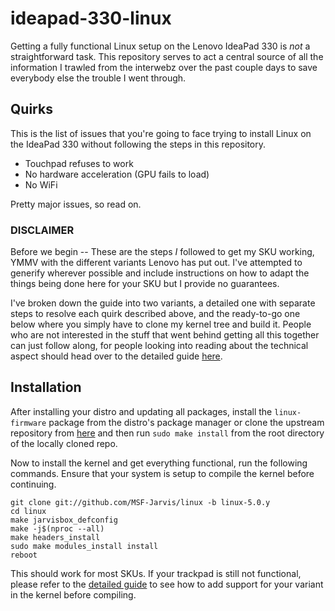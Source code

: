 # ideapad-330-linux

Getting a fully functional Linux setup on the Lenovo IdeaPad 330 is _not_ a straightforward task. This repository serves to act a central source of all the information I trawled from the interwebz over the past couple days to save everybody else the trouble I went through.

## Quirks

This is the list of issues that you're going to face trying to install Linux on the IdeaPad 330 without following the steps in this repository.

- Touchpad refuses to work
- No hardware acceleration (GPU fails to load)
- No WiFi

Pretty major issues, so read on.

### DISCLAIMER

Before we begin -- These are the steps _I_ followed to get my SKU working, YMMV with the different variants Lenovo has put out. I've attempted to generify wherever possible and include instructions on how to adapt the things being done here for your SKU but I provide no guarantees.

I've broken down the guide into two variants, a detailed one with separate steps to resolve each quirk described above, and the ready-to-go one below where you simply have to clone my kernel tree and build it. People who are not interested in the stuff that went behind getting all this together can just follow along, for people looking into reading about the technical aspect should head over to the detailed guide [here](DETAILED_GUIDE.md).

## Installation

After installing your distro and updating all packages, install the `linux-firmware` package from the distro's package manager or clone the upstream repository from [here](https://kernel.googlesource.com/pub/scm/linux/kernel/git/firmware/linux-firmware) and then run `sudo make install` from the root directory of the locally cloned repo.

Now to install the kernel and get everything functional, run the following commands. Ensure that your system is setup to compile the kernel before continuing.

```shell
git clone git://github.com/MSF-Jarvis/linux -b linux-5.0.y
cd linux
make jarvisbox_defconfig
make -j$(nproc --all)
make headers_install
sudo make modules_install install
reboot
```

This should work for most SKUs. If your trackpad is still not functional, please refer to the [detailed guide](DETAILED_GUIDE.md) to see how to add support for your variant in the kernel before compiling.
